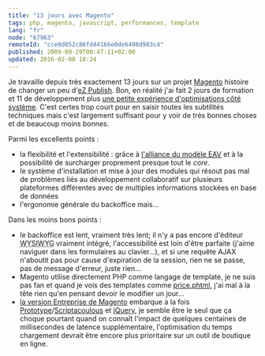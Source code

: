 ```yaml
---
title: "13 jours avec Magento"
tags: php, magento, javascript, performances, template
lang: "fr"
node: "67963"
remoteId: "cce0d052c86fd44166e0de6498d983c4"
published: 2009-09-29T00:47:11+02:00
updated: 2016-02-08 18:24
---
```


Je travaille depuis très exactement 13 jours sur un projet
[Magento](/tag/magento) histoire de changer un peu d'[eZ
Publish](/tag/ez-publish). Bon, en réalité j'ai fait 2 jours de formation et 11
de développement plus [une petite expérience d'optimisations côté
système](/post/optimisations-magento-et-autres-applications-php-mysql). C'est
certes trop court pour en saisir toutes les subtilités techniques mais c'est
largement suffisant pour y voir de très bonnes choses et de beaucoup moins
bonnes.


Parmi les excellents points :

* la flexibilité et l'extensibilité : grâce à [l'alliance du modèle <abbr
  title="Entity Attribute
  Value">EAV</abbr>](http://en.wikipedia.org/wiki/Entity-attribute-value_model)
  et à la possibilité de surcharger proprement presque tout le *core*.
* le système d'installation et mise à jour des modules qui résout pas mal de
  problèmes liés au développement collaboratif sur plusieurs plateformes
  différentes avec de multiples informations stockées en base de données
* l'ergonomie générale du backoffice mais…

Dans les moins bons points :

* le backoffice est lent, vraiment très lent; il n'y a pas encore d'éditeur
  <abbr title="What You See Is What You Get">WYSIWYG</abbr>  vraiment intégré,
  l'accessibilité est loin d'être parfaite (j'aime naviguer dans les formulaires
  au clavier…), et si une requête AJAX n'aboutit pas pour cause d'expiration
  de la session, rien ne se passe, pas de message d'erreur, juste
  rien…
* Magento utilise directement PHP comme langage de template, je ne suis pas fan
  et quand je vois des templates comme
  [price.phtml](http://svn.magentocommerce.com/source/branches/1.3/app/design/frontend/default/default/template/catalog/product/price.phtml),
  j'ai mal à la tête rien qu'en pensant devoir le modifier un jour…
* [la version Entreprise de
  Magento](http://www.magentocommerce.com/product/enterprise-edition) embarque à
  la fois
  [Prototype](http://www.prototypejs.org/)/[Scriptacoulous](http://script.aculo.us/)
  et [jQuery](http://jquery.com/), je semble être le seul que ça choque pourtant
  quand on connaît l'impact de quelques centaines de millisecondes de latence
  supplémentaire,
  l'optimisation du temps chargement devrait être encore plus prioritaire sur un
  outil de boutique en ligne.
